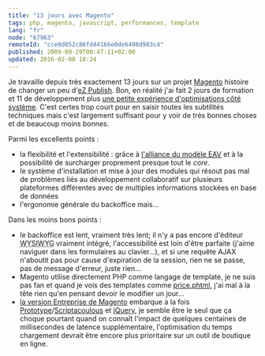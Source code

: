 ```yaml
---
title: "13 jours avec Magento"
tags: php, magento, javascript, performances, template
lang: "fr"
node: "67963"
remoteId: "cce0d052c86fd44166e0de6498d983c4"
published: 2009-09-29T00:47:11+02:00
updated: 2016-02-08 18:24
---
```


Je travaille depuis très exactement 13 jours sur un projet
[Magento](/tag/magento) histoire de changer un peu d'[eZ
Publish](/tag/ez-publish). Bon, en réalité j'ai fait 2 jours de formation et 11
de développement plus [une petite expérience d'optimisations côté
système](/post/optimisations-magento-et-autres-applications-php-mysql). C'est
certes trop court pour en saisir toutes les subtilités techniques mais c'est
largement suffisant pour y voir de très bonnes choses et de beaucoup moins
bonnes.


Parmi les excellents points :

* la flexibilité et l'extensibilité : grâce à [l'alliance du modèle <abbr
  title="Entity Attribute
  Value">EAV</abbr>](http://en.wikipedia.org/wiki/Entity-attribute-value_model)
  et à la possibilité de surcharger proprement presque tout le *core*.
* le système d'installation et mise à jour des modules qui résout pas mal de
  problèmes liés au développement collaboratif sur plusieurs plateformes
  différentes avec de multiples informations stockées en base de données
* l'ergonomie générale du backoffice mais…

Dans les moins bons points :

* le backoffice est lent, vraiment très lent; il n'y a pas encore d'éditeur
  <abbr title="What You See Is What You Get">WYSIWYG</abbr>  vraiment intégré,
  l'accessibilité est loin d'être parfaite (j'aime naviguer dans les formulaires
  au clavier…), et si une requête AJAX n'aboutit pas pour cause d'expiration
  de la session, rien ne se passe, pas de message d'erreur, juste
  rien…
* Magento utilise directement PHP comme langage de template, je ne suis pas fan
  et quand je vois des templates comme
  [price.phtml](http://svn.magentocommerce.com/source/branches/1.3/app/design/frontend/default/default/template/catalog/product/price.phtml),
  j'ai mal à la tête rien qu'en pensant devoir le modifier un jour…
* [la version Entreprise de
  Magento](http://www.magentocommerce.com/product/enterprise-edition) embarque à
  la fois
  [Prototype](http://www.prototypejs.org/)/[Scriptacoulous](http://script.aculo.us/)
  et [jQuery](http://jquery.com/), je semble être le seul que ça choque pourtant
  quand on connaît l'impact de quelques centaines de millisecondes de latence
  supplémentaire,
  l'optimisation du temps chargement devrait être encore plus prioritaire sur un
  outil de boutique en ligne.
